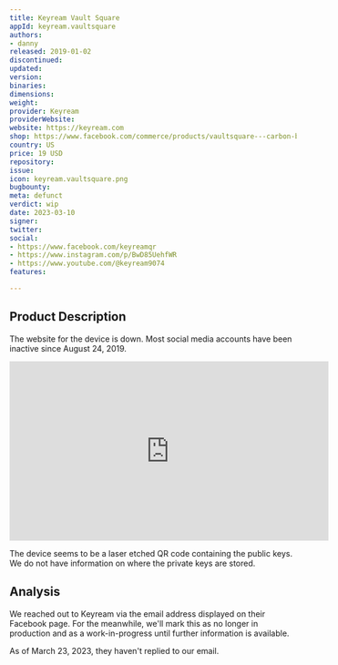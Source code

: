 ```yaml
---
title: Keyream Vault Square
appId: keyream.vaultsquare
authors:
- danny
released: 2019-01-02
discontinued: 
updated: 
version: 
binaries: 
dimensions: 
weight: 
provider: Keyream
providerWebsite: 
website: https://keyream.com
shop: https://www.facebook.com/commerce/products/vaultsquare---carbon-black/1875980742506273
country: US
price: 19 USD
repository: 
issue: 
icon: keyream.vaultsquare.png
bugbounty: 
meta: defunct
verdict: wip
date: 2023-03-10
signer: 
twitter: 
social:
- https://www.facebook.com/keyreamqr
- https://www.instagram.com/p/BwD85UehfWR
- https://www.youtube.com/@keyream9074
features: 

---
```


## Product Description 

The website for the device is down. Most social media accounts have been inactive since August 24, 2019. 

<iframe width="560" height="315" src="https://www.youtube.com/embed/GH7Cfs7aD54" title="YouTube video player" frameborder="0" allow="accelerometer; autoplay; clipboard-write; encrypted-media; gyroscope; picture-in-picture; web-share" allowfullscreen></iframe>

The device seems to be a laser etched QR code containing the public keys. We do not have information on where the private keys are stored. 

## Analysis 

We reached out to Keyream via the email address displayed on their Facebook page. For the meanwhile, we'll mark this as no longer in production and as a work-in-progress until further information is available.

As of March 23, 2023, they haven't replied to our email.
